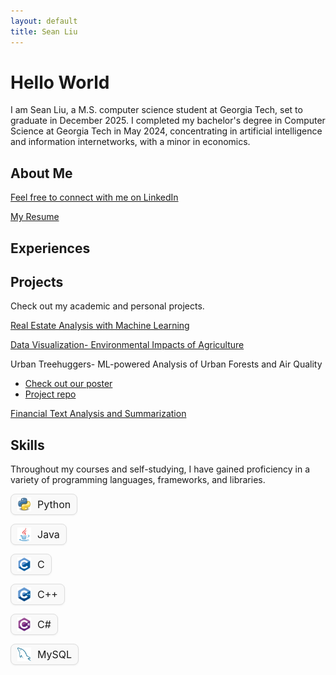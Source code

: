 ```yaml
---
layout: default
title: Sean Liu
---
```


# Hello World
I am Sean Liu, a M.S. computer science student at Georgia Tech, set to graduate in December 2025. I completed my bachelor's degree in Computer Science at Georgia Tech in May 2024, concentrating in artificial intelligence and information internetworks, with a minor in economics.

## About Me
[Feel free to connect with me on LinkedIn](https://www.linkedin.com/in/sliu750)

[My Resume](Sean_Liu_Resume_F25.pdf)

## Experiences

## Projects
Check out my academic and personal projects.

[Real Estate Analysis with Machine Learning](https://github.com/sliu750/ML4641-Team-Project)

[Data Visualization- Environmental Impacts of Agriculture](https://syoon029.github.io/6730-Data-Vis-Team-Project.github.io/)

Urban Treehuggers- ML-powered Analysis of Urban Forests and Air Quality
- [Check out our poster](team004poster.pdf)  
- [Project repo](https://github.com/sliu750/CSE-6242-Team-Project)

[Financial Text Analysis and Summarization](https://fintech-assignment.streamlit.app/)

## Skills
Throughout my courses and self-studying, I have gained proficiency in a variety of programming languages, frameworks, and libraries.

<div class="skills-grid">
  <div class="skill">
    <img src="assets/icons/python.png" alt="Python" />
    <span>Python</span>
  </div>
</div>

<div class="skills-grid">
  <div class="skill">
    <img src="assets/icons/java.svg" alt="Java" />
    <span>Java</span>
  </div>
</div>

<div class="skills-grid">
  <div class="skill">
    <img src="assets/icons/C.svg" alt="C" />
    <span>C</span>
  </div>
</div>

<div class="skills-grid">
  <div class="skill">
    <img src="assets/icons/cpp.svg" alt="CPP" />
    <span>C++</span>
  </div>
</div>

<div class="skills-grid">
  <div class="skill">
    <img src="assets/icons/csharp.svg" alt="CSharp" />
    <span>C#</span>
  </div>
</div>

<div class="skills-grid">
  <div class="skill">
    <img src="assets/icons/mysql.svg" alt="MySQL" />
    <span>MySQL</span>
  </div>
</div>


<style>
.skills-grid {
  display: flex;
  grid-template-columns: repeat(6, 1fr); 
  gap: 20px;
  margin-top: 1em;
}

.skill {
  display: flex;
  align-items: center;
  gap: 10px;
  padding: 5px 10px;
  border: 1px solid #ddd;
  border-radius: 8px;
  background-color: #f9f9f9;
  font-size: 1rem;
  box-shadow: 0 1px 3px rgba(0,0,0,0.05);
}

.skill img {
  width: 22px; 
  height: 22px;
  object-fit: contain;
}
</style>